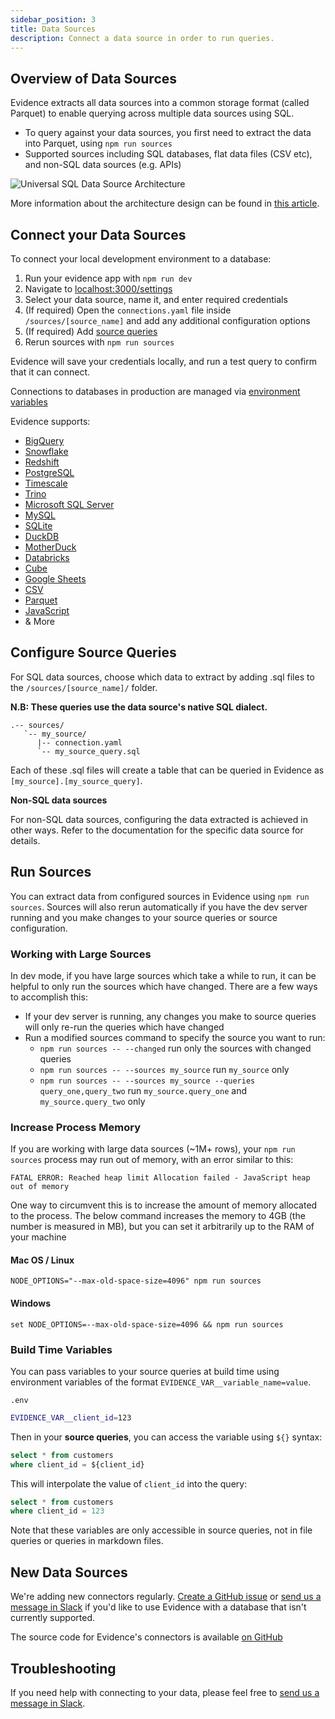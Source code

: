 ```yaml
---
sidebar_position: 3
title: Data Sources
description: Connect a data source in order to run queries.
---
```


## Overview of Data Sources

Evidence extracts all data sources into a common storage format (called Parquet) to enable querying across multiple data sources using SQL.

- To query against your data sources, you first need to extract the data into Parquet, using `npm run sources`
- Supported sources including SQL databases, flat data files (CSV etc), and non-SQL data sources (e.g. APIs)

![Universal SQL Data Source Architecture](/img/usql-architecture.png)

More information about the architecture design can be found in [this article](https://evidence.dev/blog/why-we-built-usql).


## Connect your Data Sources 

To connect your local development environment to a database:

1. Run your evidence app with `npm run dev`
1. Navigate to [localhost:3000/settings](http://localhost:3000/settings)
1. Select your data source, name it, and enter required credentials
1. (If required) Open the `connections.yaml` file inside `/sources/[source_name]` and add any additional configuration options
1. (If required) Add [source queries](#configure-source-queries) 
1. Rerun sources with `npm run sources`

Evidence will save your credentials locally, and run a test query to confirm that it can connect.

Connections to databases in production are managed via [environment variables](/reference/cli#environment-variables)

Evidence supports:

- [BigQuery](/core-concepts/data-sources/bigquery)
- [Snowflake](/core-concepts/data-sources/snowflake)
- [Redshift](/core-concepts/data-sources/redshift)
- [PostgreSQL](/core-concepts/data-sources/postgres)
- [Timescale](/core-concepts/data-sources/postgres)
- [Trino](/core-concepts/data-sources/trino)
- [Microsoft SQL Server](/core-concepts/data-sources/mssql)
- [MySQL](/core-concepts/data-sources/mysql)
- [SQLite](/core-concepts/data-sources/sqlite)
- [DuckDB](/core-concepts/data-sources/duckdb)
- [MotherDuck](/core-concepts/data-sources/motherduck)
- [Databricks](/core-concepts/data-sources/databricks)
- [Cube](/core-concepts/data-sources/postgres#cube)
- [Google Sheets](/core-concepts/data-sources/google-sheets)
- [CSV](/core-concepts/data-sources/csv)
- [Parquet](/core-concepts/data-sources/csv)
- [JavaScript](/core-concepts/data-sources/javascript)
- & More

## Configure Source Queries

For SQL data sources, choose which data to extract by adding .sql files to the `/sources/[source_name]/` folder.

**N.B: These queries use the data source's native SQL dialect.**

```code
.-- sources/
   `-- my_source/
      |-- connection.yaml
      `-- my_source_query.sql
```

Each of these .sql files will create a table that can be queried in Evidence as `[my_source].[my_source_query]`.

<Alert status=info>

**Non-SQL data sources**

For non-SQL data sources, configuring the data extracted is achieved in other ways. Refer to the documentation for the specific data source for details.

</Alert>

## Run Sources

You can extract data from configured sources in Evidence using  `npm run sources`. Sources will also rerun automatically if you have the dev server running and you make changes to your source queries or source configuration.

### Working with Large Sources

In dev mode, if you have large sources which take a while to run, it can be helpful to only run the sources which have changed. There are a few ways to accomplish this:

- If your dev server is running, any changes you make to source queries will only re-run the queries which have changed
- Run a modified sources command to specify the source you want to run:
   - `npm run sources -- --changed` run only the sources with changed queries
   - `npm run sources -- --sources my_source` run `my_source` only
   - `npm run sources -- --sources my_source --queries query_one,query_two` run `my_source.query_one` and `my_source.query_two` only

### Increase Process Memory

If you are working with large data sources (~1M+ rows), your `npm run sources` process may run out of memory, with an error similar to this:

```code
FATAL ERROR: Reached heap limit Allocation failed - JavaScript heap out of memory
```

One way to circumvent this is to increase the amount of memory allocated to the process. The below command increases the memory to 4GB (the number is measured in MB), but you can set it arbitrarily up to the RAM of your machine

#### Mac OS / Linux

```code
NODE_OPTIONS="--max-old-space-size=4096" npm run sources
```

#### Windows

```code
set NODE_OPTIONS=--max-old-space-size=4096 && npm run sources
```

### Build Time Variables

You can pass variables to your source queries at build time using environment variables of the format `EVIDENCE_VAR__variable_name=value`.

`.env`
```bash
EVIDENCE_VAR__client_id=123
```

Then in your **source queries**, you can access the variable using `${}` syntax:

```sql
select * from customers
where client_id = ${client_id}
```

This will interpolate the value of `client_id` into the query:

```sql
select * from customers
where client_id = 123
```

Note that these variables are only accessible in source queries, not in file queries or queries in markdown files.


## New Data Sources


We're adding new connectors regularly. [Create a GitHub issue](https://github.com/evidence-dev/evidence/issues) or [send us a message in Slack](https://slack.evidence.dev) if you'd like to use Evidence with a database that isn't currently supported.

The source code for Evidence's connectors is available [on GitHub](https://github.com/evidence-dev/evidence/tree/main/packages/datasources)

## Troubleshooting

If you need help with connecting to your data, please feel free to [send us a message in Slack](https://slack.evidence.dev).
